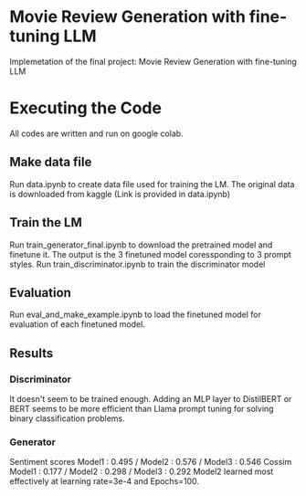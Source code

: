 # Movie Review Generation with fine-tuning LLM
Implemetation of the final project: Movie Review Generation with fine-tuning LLM
# Executing the Code
All codes are written and run on google colab.
## Make data file
Run data.ipynb to create data file used for training the LM. The original data is downloaded from kaggle (Link is provided in data.ipynb)
## Train the LM
Run train_generator_final.ipynb to download the pretrained model and finetune it. The output is the 3 finetuned model coressponding to 3 prompt styles.
Run train_discriminator.ipynb to train the discriminator model
## Evaluation
Run eval_and_make_example.ipynb to load the finetuned model for evaluation of each finetuned model.
## Results
### Discriminator
It doesn't seem to be trained enough.
Adding an MLP layer to DistilBERT or BERT seems to be more efficient than Llama prompt tuning for solving binary classification problems.
### Generator
Sentiment scores
Model1 : 0.495  / Model2 : 0.576  / Model3 : 0.546
Cossim
Model1 : 0.177  / Model2 : 0.298  / Model3 : 0.292
Model2 learned most effectively at learning rate=3e-4 and Epochs=100.
